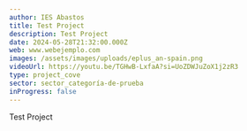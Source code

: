 ```yaml
---
author: IES Abastos
title: Test Project
description: Test Project
date: 2024-05-28T21:32:00.000Z
web: www.webejemplo.com
images: /assets/images/uploads/eplus_an-spain.png
videoUrl: https://youtu.be/TGHwB-LxfaA?si=UoZDWJuZoX1j2zR3
type: project_cove
sector: sector_categoría-de-prueba
inProgress: false
---
```

Test Project

